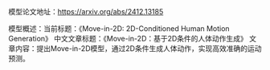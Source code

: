模型论文地址：https://arxiv.org/abs/2412.13185

模型概述：当前标题：《Move-in-2D: 2D-Conditioned Human Motion Generation》
中文文章标题：《Move-in-2D：基于2D条件的人体动作生成》
文章内容：提出Move-in-2D模型，通过2D条件生成人体动作，实现高效准确的运动预测。
